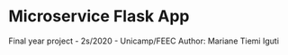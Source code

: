 # Microservice Flask App 
Final year project - 2s/2020 - Unicamp/FEEC
Author: Mariane Tiemi Iguti



